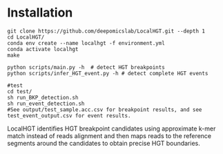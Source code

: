 # Installation
```
git clone https://github.com/deepomicslab/LocalHGT.git --depth 1
cd LocalHGT/
conda env create --name localhgt -f environment.yml
conda activate localhgt
make

python scripts/main.py -h  # detect HGT breakpoints
python scripts/infer_HGT_event.py -h # detect complete HGT events

#test
cd test/
sh run_BKP_detection.sh
sh run_event_detection.sh
#See output/test_sample.acc.csv for breakpoint results, and see test_event_output.csv for event results.
```
LocalHGT identifies HGT breakpoint candidates using approximate k-mer match instead of reads alignment and then maps reads to the reference segments around the candidates to obtain precise HGT boundaries.
